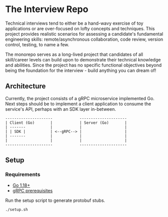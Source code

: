 # The Interview Repo

Technical interviews tend to either be a hand-wavy exercise of toy applications or are over-focused on lofty concepts and techniques. This project provides realistic scenarios for assessing a candidate's fundamental engineering skills: remote/asynchronous collaboration, code review, version control, testing, to name a few.

The monorepo serves as a long-lived project that candidates of all skill/career levels can build upon to demonstrate their technical knowledge and abilities. Since the project has no specific functional objectives beyond being the foundation for the interview - build anything you can dream of!

## Architecture

Currently, the project consists of a gRPC microservice implemented Go. Next steps should be to implement a client application to consume the service's API, perhaps with an SDK layer in-between.

```
---------------------            ---------------------
| Client (Go)       |            | Server (Go)       |
| -------           |            |                   |
| | SDK |           | <--gRPC--> |                   |
| -------           |            |                   |
|                   |            |                   |
---------------------            ---------------------
```

## Setup

### Requirements

- [Go 1.18+](https://go.dev/doc/install)
- [gRPC prerequisites](https://grpc.io/docs/languages/go/quickstart/#prerequisites)

Run the setup script to generate protobuf stubs.

```sh
./setup.sh
```
